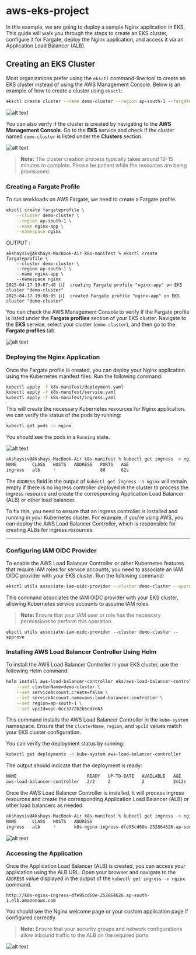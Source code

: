 # aws-eks-project

In this example, we are going to deploy a sample Nginx application in EKS. This guide will walk you through the steps to create an EKS cluster, configure it for Fargate, deploy the Nginx application, and access it via an Application Load Balancer (ALB).

## Creating an EKS Cluster

Most organizations prefer using the `eksctl` command-line tool to create an EKS cluster instead of using the AWS Management Console. Below is an example of how to create a cluster using `eksctl`:

```bash
eksctl create cluster --name demo-cluster --region ap-south-1 --fargate
```
![alt text](images/cmdstatus.png)

You can also verify if the cluster is created by navigating to the **AWS Management Console**. Go to the **EKS** service and check if the cluster named `demo-cluster` is listed under the **Clusters** section.

![alt text](images/console.png)

> **Note:** The cluster creation process typically takes around 10-15 minutes to complete. Please be patient while the resources are being provisioned.

### Creating a Fargate Profile

To run workloads on AWS Fargate, we need to create a Fargate profile. 

```bash
eksctl create fargateprofile \
    --cluster demo-cluster \
    --region ap-south-1 \
    --name nginx-app \
    --namespace nginx
```

OUTPUT :

```
akshaysiv@Akshays-MacBook-Air k8s-manifest % eksctl create fargateprofile \
    --cluster demo-cluster \
    --region ap-south-1 \
    --name nginx-app \
    --namespace nginx
2025-04-17 19:07:48 [ℹ]  creating Fargate profile "nginx-app" on EKS cluster "demo-cluster"
2025-04-17 19:08:05 [ℹ]  created Fargate profile "nginx-app" on EKS cluster "demo-cluster"
```

You can check the AWS Management Console to verify if the Fargate profile is listed under the **Fargate profiles** section of your EKS cluster. Navigate to the **EKS** service, select your cluster (`demo-cluster`), and then go to the **Fargate profiles** tab.

![alt text](images/fargateprofile.png)


### Deploying the Nginx Application

Once the Fargate profile is created, you can deploy your Nginx application using the Kubernetes manifest files. Run the following command:

```bash
kubectl apply -f k8s-manifest/deployment.yaml
kubectl apply -f k8s-manifest/service.yaml
kubectl apply -f k8s-manifest/ingress.yaml
```

This will create the necessary Kubernetes resources for Nginx application. we can verify the status of the pods by running:

```bash
kubectl get pods -n nginx
```

You should see the pods in a `Running` state.

![alt text](images/ekspods.png)



```bash
akshaysiv@Akshays-MacBook-Air k8s-manifest % kubectl get ingress -n nginx
NAME      CLASS   HOSTS   ADDRESS   PORTS   AGE
ingress   alb     *                 80      62s
```

The `ADDRESS` field in the output of `kubectl get ingress -n nginx` will remain empty if there is no ingress controller deployed in the cluster to process the ingress resource and create the corresponding Application Load Balancer (ALB) or other load balancer.

To fix this, you need to ensure that an ingress controller is installed and running in your Kubernetes cluster. For example, if you're using AWS, you can deploy the AWS Load Balancer Controller, which is responsible for creating ALBs for ingress resources.

------

### Configuring IAM OIDC Provider

To enable the AWS Load Balancer Controller or other Kubernetes features that require IAM roles for service accounts, you need to associate an IAM OIDC provider with your EKS cluster. Run the following command:

```bash
eksctl utils associate-iam-oidc-provider --cluster demo-cluster --approve
```

This command associates the IAM OIDC provider with your EKS cluster, allowing Kubernetes service accounts to assume IAM roles.

> **Note:** Ensure that your IAM user or role has the necessary permissions to perform this operation.

```
eksctl utils associate-iam-oidc-provider --cluster demo-cluster --approve
```

### Installing AWS Load Balancer Controller Using Helm

To install the AWS Load Balancer Controller in your EKS cluster, use the following Helm command:

```bash
helm install aws-load-balancer-controller eks/aws-load-balancer-controller -n kube-system \
    --set clusterName=demo-cluster \
    --set serviceAccount.create=false \
    --set serviceAccount.name=aws-load-balancer-controller \
    --set region=ap-south-1 \
    --set vpcId=vpc-0cc3772b2b5ed7e63
```

This command installs the AWS Load Balancer Controller in the `kube-system` namespace. Ensure that the `clusterName`, `region`, and `vpcId` values match your EKS cluster configuration.

You can verify the deployment status by running:

```bash
kubectl get deployments -n kube-system aws-load-balancer-controller
```

The output should indicate that the deployment is ready:

```bash
NAME                           READY   UP-TO-DATE   AVAILABLE   AGE
aws-load-balancer-controller   2/2     2            2           2m12s
```

Once the AWS Load Balancer Controller is installed, it will process ingress resources and create the corresponding Application Load Balancer (ALB) or other load balancers as needed.

```bash
akshaysiv@Akshays-MacBook-Air k8s-manifest % kubectl get ingress -n nginx
NAME      CLASS   HOSTS   ADDRESS                                                               PORTS   AGE
ingress   alb     *       k8s-nginx-ingress-dfe95cd60e-252864626.ap-south-1.elb.amazonaws.com   80      29m
```

![alt text](images/alb.png)


### Accessing the Application

Once the Application Load Balancer (ALB) is created, you can access your application using the ALB URL. Open your browser and navigate to the `ADDRESS` value displayed in the output of the `kubectl get ingress -n nginx` command.


```
http://k8s-nginx-ingress-dfe95cd60e-252864626.ap-south-1.elb.amazonaws.com
```

You should see the Nginx welcome page or your custom application page if configured correctly.

> **Note:** Ensure that your security groups and network configurations allow inbound traffic to the ALB on the required ports.

![alt text](images/browser.png)